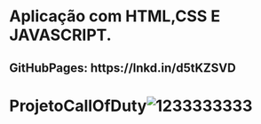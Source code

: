 
<h1> Aplicação com HTML,CSS E JAVASCRIPT.</h1>
<h2>GitHubPages: https://lnkd.in/d5tKZSVD
</h2>

# ProjetoCallOfDuty![1233333333](https://github.com/TalitaSouza26/ProjetoCallOfDuty/assets/136650770/78503b99-6222-40ae-885a-35e8580f528e)
